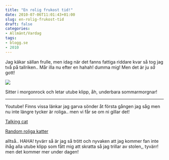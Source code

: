 ```yaml
---
title: "En rolig frukost tid!"
date: 2010-07-06T11:01:43+01:00
slug: en-rolig-frukost-tid
draft: false
categories:
- Allmänt/Vardag
tags:
- blogg.se
- 2010
---
```

Jag käkar sällan frulle, men idag när det fanns fattiga riddare kvar så tog jag två på tallriken.. Mår illa nu efter en hahah! dumma mig! Men det är ju _så_ gott!  
  
![](/assets/images/blogg.se/dsc06075_96966109.jpg)  
  
Sitter i morgonrock och letar utube klipp, åh, underbara sommarmorgnar!  
  
  

* * *

  
  
Youtube! Finns vissa länkar jag garva sönder åt första gången jag såg men nu inte längre tycker är roliga.. men vi får se om ni gillar det!  
  
[Talking cat](http://www.youtube.com/watch?v=qff9V27Weaw)  
  
[Random roliga katter](http://www.youtube.com/watch?v=IytNBm8WA1c)  
  
alltså.. HAHA! tyvärr så är jag så trött och nyvaken att jag kommer fan inte ihåg alla utube klipp som fått mig att skratta så jag trillar av stolen,, tyvärr! men det kommer mer under dagen!